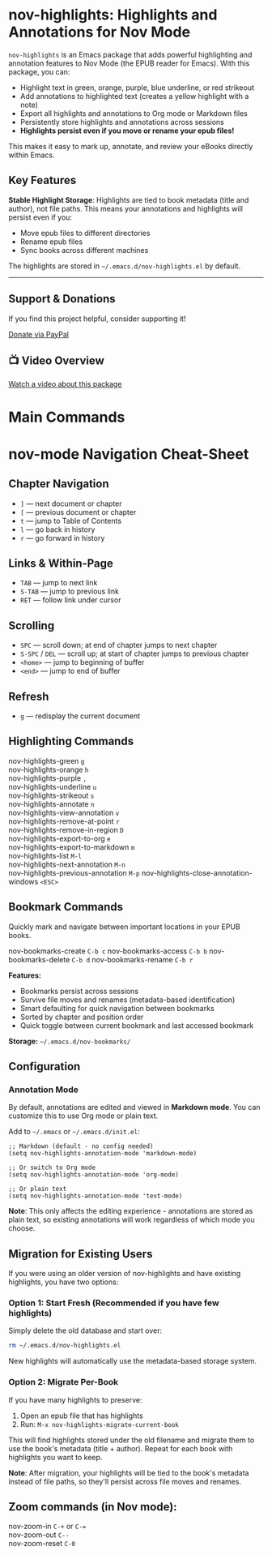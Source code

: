 
# nov-highlights: Highlights and Annotations for Nov Mode

`nov-highlights` is an Emacs package that adds powerful highlighting and annotation features to Nov Mode (the EPUB reader for Emacs). With this package, you can:

- Highlight text in green, orange, purple, blue underline, or red strikeout
- Add annotations to highlighted text (creates a yellow highlight with a note)
- Export all highlights and annotations to Org mode or Markdown files
- Persistently store highlights and annotations across sessions
- **Highlights persist even if you move or rename your epub files!**

This makes it easy to mark up, annotate, and review your eBooks directly within Emacs.

## Key Features

**Stable Highlight Storage**: Highlights are tied to book metadata (title and author), not file paths. This means your annotations and highlights will persist even if you:
- Move epub files to different directories
- Rename epub files
- Sync books across different machines

The highlights are stored in `~/.emacs.d/nov-highlights.el` by default.

---

## Support & Donations

If you find this project helpful, consider supporting it!

[Donate via PayPal](https://www.paypal.com/paypalme/revrari)

## 📺 Video Overview

[Watch a video about this package](https://youtu.be/HSxXWzGnMVI)

# Main Commands

# nov-mode Navigation Cheat-Sheet

## Chapter Navigation
- `]` — next document or chapter  
- `[` — previous document or chapter  
- `t` — jump to Table of Contents  
- `l` — go back in history  
- `r` — go forward in history  

## Links & Within-Page
- `TAB` — jump to next link  
- `S-TAB` — jump to previous link  
- `RET` — follow link under cursor  

## Scrolling
- `SPC` — scroll down; at end of chapter jumps to next chapter  
- `S-SPC` / `DEL` — scroll up; at start of chapter jumps to previous chapter  
- `<home>` — jump to beginning of buffer  
- `<end>` — jump to end of buffer  

## Refresh
- `g` — redisplay the current document  

## Highlighting Commands

nov-highlights-green        	        `g`  
nov-highlights-orange	                `h`  
nov-highlights-purple	                `,`  
nov-highlights-underline	            `u`  
nov-highlights-strikeout	            `s`  
nov-highlights-annotate	                `n`  
nov-highlights-view-annotation	        `v`  
nov-highlights-remove-at-point	        `r`  
nov-highlights-remove-in-region	        `D`    
nov-highlights-export-to-org	        `e`    
nov-highlights-export-to-markdown	    `m`    
nov-highlights-list	                    `M-l`  
nov-highlights-next-annotation	        `M-n`  
nov-highlights-previous-annotation	    `M-p`
nov-highlights-close-annotation-windows	`<ESC>`

## Bookmark Commands

Quickly mark and navigate between important locations in your EPUB books.

nov-bookmarks-create                    `C-b c`
nov-bookmarks-access                    `C-b b`
nov-bookmarks-delete                    `C-b d`
nov-bookmarks-rename                    `C-b r`

**Features:**
- Bookmarks persist across sessions
- Survive file moves and renames (metadata-based identification)
- Smart defaulting for quick navigation between bookmarks
- Sorted by chapter and position order
- Quick toggle between current bookmark and last accessed bookmark

**Storage:** `~/.emacs.d/nov-bookmarks/`

## Configuration

### Annotation Mode

By default, annotations are edited and viewed in **Markdown mode**. You can customize this to use Org mode or plain text.

Add to `~/.emacs` or `~/.emacs.d/init.el`:

```elisp
;; Markdown (default - no config needed)
(setq nov-highlights-annotation-mode 'markdown-mode)

;; Or switch to Org mode
(setq nov-highlights-annotation-mode 'org-mode)

;; Or plain text
(setq nov-highlights-annotation-mode 'text-mode)
```

**Note**: This only affects the editing experience - annotations are stored as plain text, so existing annotations will work regardless of which mode you choose.

## Migration for Existing Users

If you were using an older version of nov-highlights and have existing highlights, you have two options:

### Option 1: Start Fresh (Recommended if you have few highlights)
Simply delete the old database and start over:
```bash
rm ~/.emacs.d/nov-highlights.el
```
New highlights will automatically use the metadata-based storage system.

### Option 2: Migrate Per-Book
If you have many highlights to preserve:

1. Open an epub file that has highlights
2. Run: `M-x nov-highlights-migrate-current-book`

This will find highlights stored under the old filename and migrate them to use the book's metadata (title + author). Repeat for each book with highlights you want to keep.

**Note**: After migration, your highlights will be tied to the book's metadata instead of file paths, so they'll persist across file moves and renames.

## Zoom commands (in Nov mode):

nov-zoom-in	    `C-+` or `C-=`  
nov-zoom-out	`C--`  
nov-zoom-reset	`C-0`  




